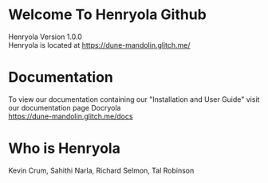 # Welcome To Henryola Github
Henryola Version 1.0.0  
Henryola is located at https://dune-mandolin.glitch.me/

# Documentation
To view our documentation containing our "Installation and User Guide" visit our documentation page Docryola  
https://dune-mandolin.glitch.me/docs

# Who is Henryola
Kevin Crum, Sahithi Narla, Richard Selmon, Tal Robinson

